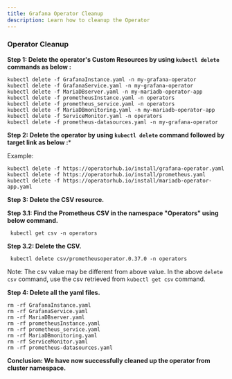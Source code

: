 ```yaml
---
title: Grafana Operator Cleanup
description: Learn how to cleanup the Operator
---
```



### Operator Cleanup



**Step 1: Delete the operator's Custom Resources by using `kubectl delete` commands as below :**

 
 ```execute
 kubectl delete -f GrafanaInstance.yaml -n my-grafana-operator
 kubectl delete -f GrafanaService.yaml -n my-grafana-operator
 kubectl delete -f MariaDBserver.yaml -n my-mariadb-operator-app
 kubectl delete -f prometheusInstance.yaml -n operators
 kubectl delete -f prometheus_service.yaml -n operators
 kubectl delete -f MariaDBmonitoring.yaml -n my-mariadb-operator-app 
 kubectl delete -f ServiceMonitor.yaml -n operators
 kubectl delete -f prometheus-datasources.yaml -n my-grafana-operator
 ```

 


**Step 2: Delete the operator by using `kubectl delete` command followed by target link as below :***
 
 
 Example:
 
 ```execute
 kubectl delete -f https://operatorhub.io/install/grafana-operator.yaml
 kubectl delete -f https://operatorhub.io/install/prometheus.yaml
 kubectl delete -f https://operatorhub.io/install/mariadb-operator-app.yaml
 ```
 
 **Step 3: Delete the CSV resource.**
 

  **Step 3.1: Find the Prometheus CSV in the namespace "Operators" using below command.**

  
  ```
   kubectl get csv -n operators
  ```

 **Step 3.2: Delete the CSV.**


  ```
   kubectl delete csv/prometheusoperator.0.37.0 -n operators
  ```

Note: The csv value may be different from above value. In the above `delete csv` command, use the csv retrieved from `kubectl get csv` command. 
 
**Step 4: Delete all the yaml files.**
 
 
 ```execute
 rm -rf GrafanaInstance.yaml
 rm -rf GrafanaService.yaml 
 rm -rf MariaDBserver.yaml 
 rm -rf prometheusInstance.yaml 
 rm -rf prometheus_service.yaml
 rm -rf MariaDBmonitoring.yaml 
 rm -rf ServiceMonitor.yaml 
 rm -rf prometheus-datasources.yaml
```

**Conclusion: We have now successfully cleaned up the operator from cluster namespace.**

